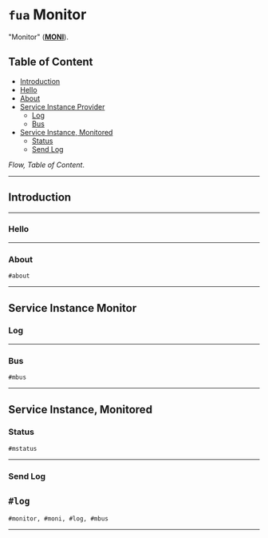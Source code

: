 # `fua` Monitor

"Monitor" ([**MONI**](../../glossary/shortcut.md#MONI)).

## Table of Content

- [Introduction](#introduction)
- [Hello](#hello)
- [About](#about)
- [Service Instance Provider](#service-instance-provider)
    - [Log](#log)
    - [Bus](#bus)
- [Service Instance, Monitored](#service-instance-monitored)
    - [Status](#status)
    - [Send Log](#send-log)

*Flow, Table of Content*.

---

## Introduction

---

### Hello

---

### About

```#about```

---

## Service Instance Monitor

### Log

---

### Bus

```#mbus```

---

## Service Instance, Monitored

### Status

```#mstatus```

---

### Send Log

```#log```
---

```#monitor, #moni, #log, #mbus```

---